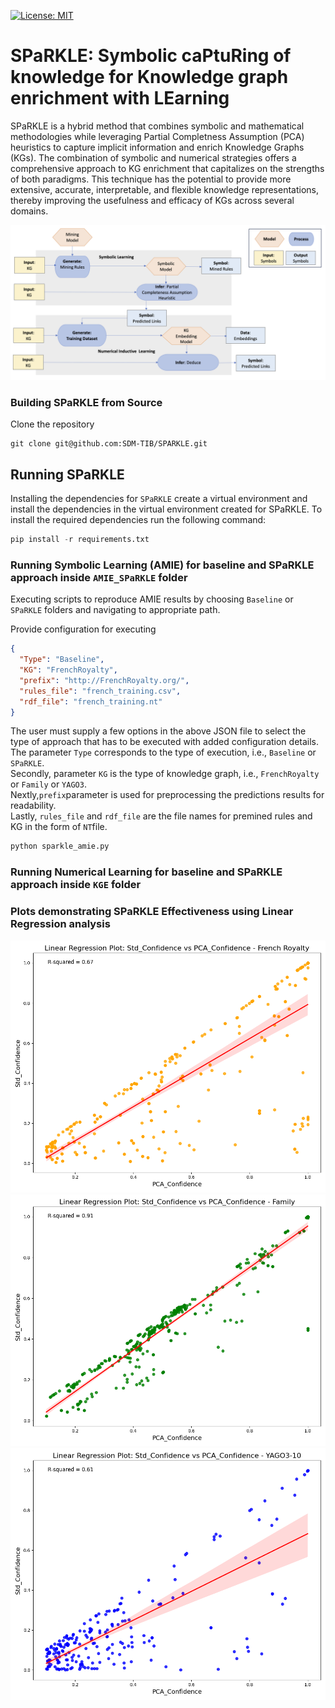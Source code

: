 [![License: MIT](https://img.shields.io/badge/License-MIT-yellow.svg)](LICENSE)
# SPaRKLE:  Symbolic caPtuRing of knowledge for Knowledge graph enrichment with LEarning

SPaRKLE is a hybrid method that combines symbolic and mathematical methodologies 
while leveraging Partial Completness Assumption (PCA) heuristics to capture implicit information and enrich Knowledge Graphs (KGs).
The combination of symbolic and numerical strategies offers a comprehensive approach to KG enrichment that capitalizes on the strengths of both paradigms. 
This technique has the potential to provide more extensive, accurate, interpretable, and flexible knowledge representations, thereby improving the usefulness and efficacy of KGs across several domains.



![SPaRKLE Design Pattern](https://raw.githubusercontent.com/SDM-TIB/SPARKLE/main/images/SPARKLE.png "SPaRKLE Design Pattern")




### Building SPaRKLE from Source
Clone the repository
```git
git clone git@github.com:SDM-TIB/SPARKLE.git
```

## Running SPaRKLE
Installing the dependencies for ```SPaRKLE``` create a virtual environment and 
install the dependencies in the virtual environment created for SPaRKLE. To install the 
required dependencies run the following command:
```python
pip install -r requirements.txt
```

### Running Symbolic Learning (AMIE) for baseline and SPaRKLE approach inside ``AMIE_SPaRKLE`` folder
Executing scripts to reproduce AMIE results by choosing ``Baseline`` or ``SPaRKLE`` folders and navigating to appropriate path.

Provide configuration for executing
```json
{
  "Type": "Baseline",
  "KG": "FrenchRoyalty",
  "prefix": "http://FrenchRoyalty.org/",
  "rules_file": "french_training.csv",
  "rdf_file": "french_training.nt"
}
```
The user must supply a few options in the above JSON file to select the type of approach that has to be executed with added configuration details. <br>
The parameter ``Type`` corresponds to the type of execution, i.e., ```Baseline``` or ```SPaRKLE```.<br>
Secondly, parameter ``KG`` is the type of knowledge graph, i.e., ```FrenchRoyalty``` or ```Family``` or ```YAGO3```.<br>
Nextly,```prefix```parameter is used for preprocessing the predictions results for readability.<br>
Lastly, ```rules_file``` and ```rdf_file``` are the file names for premined rules and KG in the form of `NT`file.

```python
python sparkle_amie.py
```

### Running Numerical Learning for baseline and SPaRKLE approach inside ``KGE`` folder



### Plots demonstrating SPaRKLE Effectiveness using Linear Regression analysis
![French Royalty](https://raw.githubusercontent.com/SDM-TIB/SPARKLE/main/images/FR_linear_regression.png "FrenchRoyalty_Linear_Regression_Analysis")
![Family KG](https://raw.githubusercontent.com/SDM-TIB/SPARKLE/main/images/Family_linear_regression.png "Family_Linear_Regression_Analysis")
![YAGO3-10](https://raw.githubusercontent.com/SDM-TIB/SPARKLE/main/images/YAGO3-10_linear_regression.png "YAGO3-10_Linear_Regression_Analysis")
